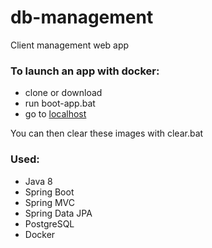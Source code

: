 # db-management

Client management web app

### To launch an app with docker:
* clone or download
* run boot-app.bat
* go to [localhost](http://localhost:8080/)

You can then clear these images with clear.bat

### Used:
* Java 8
* Spring Boot
* Spring MVC
* Spring Data JPA
* PostgreSQL
* Docker
